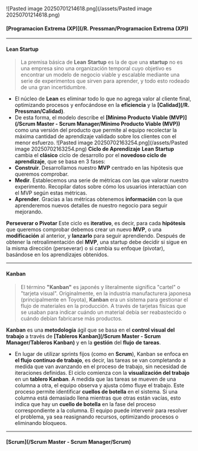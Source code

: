 ![Pasted image 20250701214618.png](/assets/Pasted image 20250701214618.png)
#### **[Programacion Extrema (XP)](/R. Pressman/Programacion Extrema (XP))**
****
#### **Lean Startup**
> La premisa básica de **Lean** **Startup** es la de que una **startup** no es una empresa sino una organización temporal cuyo objetivo es encontrar un modelo de negocio viable y escalable mediante una serie de experimentos que sirven para aprender, y todo esto rodeado de una gran incertidumbre.

- El núcleo de **Lean** es eliminar todo lo que no agrega valor al cliente final, optimizando procesos y enfocándose en la **eficiencia** y la **[Calidad](/R. Pressman/Calidad)**. 
- De esta forma, el modelo describe el **[Mínimo Producto Viable (MVP)](/Scrum Master - Scrum Manager/Mínimo Producto Viable (MVP))** como una versión del producto que permite al equipo recolectar la máxima cantidad de aprendizaje validado sobre los clientes con el menor esfuerzo.
![Pasted image 20250702163254.png](/assets/Pasted image 20250702163254.png)
**Ciclo de Aprendizaje**
**Lean Startup** cambia el **clásico** ciclo de desarrollo por el **novedoso ciclo de aprendizaje**, que se basa en 3 fases: 
- **Construir**. Desarrollamos nuestro **MVP** centrado en las hipótesis que queremos comprobar. 
- **Medir**. Establecemos una serie de métricas con las que valorar nuestro experimento. Recopilar datos sobre cómo los usuarios interactúan con el MVP según estas métricas.
- **Aprender**. Gracias a las métricas obtenemos **información** con la que aprenderemos nuevos detalles de nuestro negocio para seguir mejorando.

**Perseverar o Pivotar**
Este ciclo es **iterativo**, es decir, para cada **hipótesis** que queremos comprobar debemos crear un nuevo **MVP**, o una **modificación** al anterior, y **lanzarlo** para seguir aprendiendo.
Después de obtener la retroalimentación del **MVP**, una startup debe decidir si sigue en la misma dirección (perseverar) o si cambia su enfoque (pivotar), basándose en los aprendizajes obtenidos.
****
#### **Kanban**
> El término **"Kanban"** es japonés y literalmente significa "cartel" o "tarjeta visual". Originalmente, en la industria manufacturera japonesa (principalmente en Toyota), **Kanban** era un sistema para gestionar el flujo de materiales en la producción. A través de tarjetas físicas que se usaban para indicar cuándo un material debía ser reabastecido o cuándo debían fabricarse más productos.

**Kanban** es una **metodología** ágil que se basa en el **control visual del trabajo** a través de **[Tableros Kanban](/Scrum Master - Scrum Manager/Tableros Kanban)** y en la **gestión** del **flujo** **de** **tareas**. 
- En lugar de utilizar sprints fijos (como en **Scrum**), Kanban se enfoca en **el flujo continuo de trabajo**, es decir, las tareas se van completando a medida que van avanzando en el proceso de trabajo, sin necesidad de iteraciones definidas.
El ciclo comienza con la **visualización del trabajo** en un **tablero Kanban**.
A medida que las tareas se mueven de una columna a otra, el equipo observa y ajusta cómo fluye el trabajo. Este proceso permite identificar **cuellos de botella** en el sistema.
	Si una columna está demasiado llena mientras que otras están vacías, esto indica que hay un **cuello de botella** en la fase del proceso correspondiente a la columna. El equipo puede intervenir para resolver el problema, ya sea reasignando recursos, optimizando procesos o eliminando bloqueos.
****
#### **[Scrum](/Scrum Master - Scrum Manager/Scrum)**
